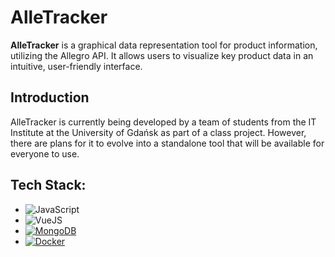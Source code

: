 # AlleTracker
**AlleTracker** is a graphical data representation tool for product information, utilizing the Allegro API. It allows users to visualize key product data in an intuitive, user-friendly interface.
## Introduction
AlleTracker is currently being developed by a team of students from the IT Institute at the University of Gdańsk as part of a class project. However, there are plans for it to evolve into a standalone tool that will be available for everyone to use.

## Tech Stack:
- ![JavaScript](https://img.shields.io/badge/JavaScript-FFD43B?style=flat-square&logo=javascript&logoColor=black) 
- ![VueJS](https://img.shields.io/badge/-Vue.js-4fc08d?style=flat&logo=vuedotjs&logoColor=white) 
- [![MongoDB](https://img.shields.io/badge/MongoDB-%234ea94b.svg?logo=mongodb&logoColor=white)](#)
- [![Docker](https://img.shields.io/badge/Docker-2496ED?logo=docker&logoColor=fff)](#)
